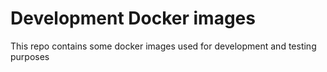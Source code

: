 # Development Docker images #

This repo contains some docker images used for development and testing purposes